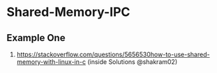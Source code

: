 # Shared-Memory-IPC

## Example One
1. https://stackoverflow.com/questions/5656530how-to-use-shared-memory-with-linux-in-c     (inside Solutions @shakram02)